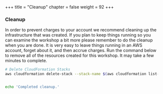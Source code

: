 +++
title = "Cleanup"
chapter = false
weight = 92
+++

### Cleanup 
In order to prevent charges to your account we recommend cleaning up the infrastructure that was created. If you plan to keep things running so you can examine the workshop a bit more please remember to do the cleanup when you are done. It is very easy to leave things running in an AWS account, forget about it, and then accrue charges. Run the command below to remove all of the resources created for this workshop. It may take a few minutes to complete.


```bash
# Delete CloudFormation Stacks
aws cloudformation delete-stack --stack-name $(aws cloudformation list-stacks --stack-status-filter CREATE_COMPLETE UPDATE_COMPLETE --query "StackSummaries[0].StackName" --output text)


echo 'Completed cleanup.'
```
